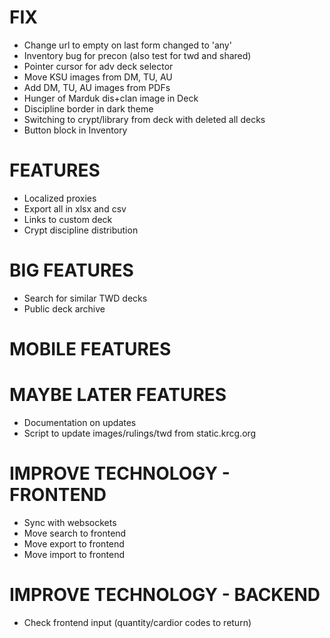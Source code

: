 # FIX
* Change url to empty on last form changed to 'any'
* Inventory bug for precon (also test for twd and shared)
* Pointer cursor for adv deck selector
* Move KSU images from DM, TU, AU
* Add DM, TU, AU images from PDFs
* Hunger of Marduk dis+clan image in Deck
* Discipline border in dark theme
* Switching to crypt/library from deck with deleted all decks
* Button block in Inventory

# FEATURES
* Localized proxies
* Export all in xlsx and csv
* Links to custom deck
* Crypt discipline distribution

# BIG FEATURES
* Search for similar TWD decks
* Public deck archive

# MOBILE FEATURES

# MAYBE LATER FEATURES
* Documentation on updates
* Script to update images/rulings/twd from static.krcg.org

# IMPROVE TECHNOLOGY - FRONTEND
* Sync with websockets
* Move search to frontend
* Move export to frontend
* Move import to frontend

# IMPROVE TECHNOLOGY - BACKEND
* Check frontend input (quantity/cardior codes to return)
